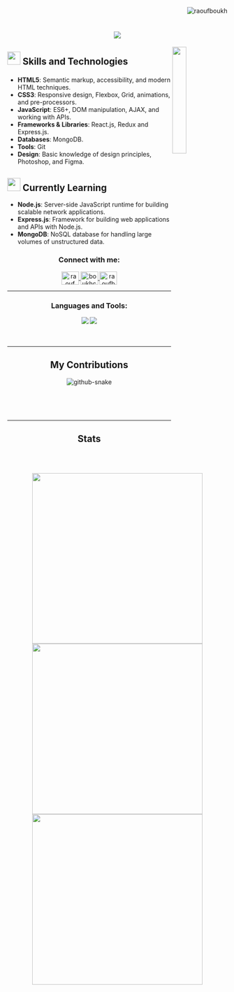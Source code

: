 <p align="right"> 
  <img src="https://komarev.com/ghpvc/?username=raoufboukh&label=Profile%20views&color=0e75b6&style=flat" alt="raoufboukh" />
</p>

<h1 align="center">
    <img src="https://readme-typing-svg.herokuapp.com/?font=Righteous&size=35&center=true&vCenter=true&width=500&height=70&duration=4000&lines=Hi+There!+👋;+I'm+Raouf+Boukhchem!;Frontend+Developer;" />
</h1>

<img src='https://camo.githubusercontent.com/6f7b76611449b965092aee7c4bf135e656f4e9416189c0b84020fd9853cd1f93/68747470733a2f2f6d656469612e67697068792e636f6d2f6d656469612f54456e586b637348725034596564436868412f67697068792e676966' align='right' width='25%'>

## <p> <img src='https://user-images.githubusercontent.com/74038190/212284087-bbe7e430-757e-4901-90bf-4cd2ce3e1852.gif' width='30px'> Skills and Technologies</p>

- **HTML5**: Semantic markup, accessibility, and modern HTML techniques.
- **CSS3**: Responsive design, Flexbox, Grid, animations, and pre-processors.
- **JavaScript**: ES6+, DOM manipulation, AJAX, and working with APIs.
- **Frameworks & Libraries**: React.js, Redux and Express.js.
- **Databases**: MongoDB.
- **Tools**: Git
- **Design**: Basic knowledge of design principles, Photoshop, and Figma.

## <img src='https://user-images.githubusercontent.com/74038190/229223156-0cbdaba9-3128-4d8e-8719-b6b4cf741b67.gif' width='30px'> Currently Learning
- **Node.js**: Server-side JavaScript runtime for building scalable network applications.
- **Express.js**: Framework for building web applications and APIs with Node.js.
- **MongoDB**: NoSQL database for handling large volumes of unstructured data.

<h3 align="center">Connect with me:</h3>
<p align="center">
  <a href="https://fb.com/raouf.boukhchem" target="blank">
    <img align="center" src="https://raw.githubusercontent.com/rahuldkjain/github-profile-readme-generator/master/src/images/icons/Social/facebook.svg" alt="raouf boukhchem" height="30" width="40" />
  </a>
  <a href="https://instagram.com/boukhchemraouf" target="blank">
    <img align="center" src="https://raw.githubusercontent.com/rahuldkjain/github-profile-readme-generator/master/src/images/icons/Social/instagram.svg" alt="boukhchemraouf" height="30" width="40" />
  </a>
  <a href="https://discord.gg/raoufbouk" target="blank">
    <img align="center" src="https://raw.githubusercontent.com/rahuldkjain/github-profile-readme-generator/master/src/images/icons/Social/discord.svg" alt="raoufbouk" height="30" width="40" />
  </a>
</p>

___

<h3 align="center">Languages and Tools:</h3>
<div align="center">
    <img src="https://skillicons.dev/icons?i=react,redux,html,css,tailwind,javascript,typescript,bootstrap,nodejs,express,mongodb" />
    <img src="https://skillicons.dev/icons?i=vscode,github,linux,figma,vite,netlify,git,markdown,npm" />
</div>
<br>
<br>

___

<div align="center">
  <h2> My Contributions </h2>
<picture>
  <source media="(prefers-color-scheme: dark)" srcset="https://github.com/kavicastelo/kavicastelo/blob/output/github-contribution-grid-snake-dark.svg" />
  <source media="(prefers-color-scheme: light)" srcset="https://github.com/kavicastelo/kavicastelo/blob/output/github-contribution-grid-snake.svg" />
  <img alt="github-snake" src="github-snake.svg" />
</picture>
  
  <br/><br/><br/>
</div>

___

<h2 align='center'>Stats</h2>
<br>

<div align='center'>
  <img width='390px' src='https://streak-stats.demolab.com/?user=raoufboukh&theme=react&border_radius=10'>
  <img width='390px' src='https://github-readme-stats.vercel.app/api?username=raoufboukh&theme=react&show_icons=true&border_radius=10'>  
  <img width='390px' src="https://github-readme-stats.vercel.app/api/top-langs/?username=raoufboukh&theme=react&border_radius=10&layout=compact" align="center" />
</div>
  <br/>


  <!--[![GitHub Streak](https://streak-stats.demolab.com/?user=raoufboukh&theme=react)](https://git.io/streak-stats)
  ![Anurag's GitHub stats](https://github-readme-stats.vercel.app/api?username=raoufboukh&theme=react&show_icons=true)-->
<!--
**raoufboukh/raoufboukh** is a ✨ _special_ ✨ repository because its `README.md` (this file) appears on your GitHub profile.

Here are some ideas to get you started:

- 🔭 I’m currently working on ...
- 🌱 I’m currently learning ...
- 👯 I’m looking to collaborate on ...
- 🤔 I’m looking for help with ...
- 💬 Ask me about ...
- 📫 How to reach me: ...
- 😄 Pronouns: ...
- ⚡ Fun fact: ...
-->
